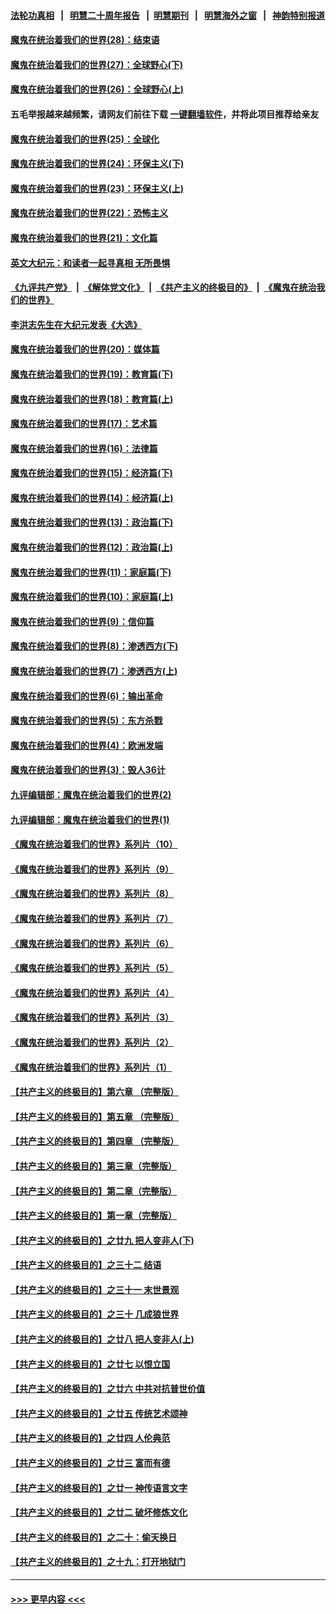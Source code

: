 #### [法轮功真相](https://github.com/gfw-breaker/truth/blob/master/README.md?t=0) &nbsp;&nbsp;|&nbsp;&nbsp; [明慧二十周年报告](https://github.com/gfw-breaker/mh-reports/blob/master/README.md?t=0) &nbsp;&nbsp;|&nbsp;&nbsp;[明慧期刊](https://github.com/gfw-breaker/mh-qikan) &nbsp;&nbsp;|&nbsp;&nbsp; [明慧海外之窗](https://github.com/gfw-breaker/mh-news/blob/master/README.md?t=0) &nbsp;&nbsp;|&nbsp;&nbsp; [神韵特别报道](https://github.com/gfw-breaker/mh-news/blob/master/shenyun.md?t=0)
#### [魔鬼在统治着我们的世界(28)：结束语](../pages/nsc422/n10936246.md?t=07030952) 
#### [魔鬼在统治着我们的世界(27)：全球野心(下)](../pages/nsc422/n10928319.md?t=07030952) 
#### [魔鬼在统治着我们的世界(26)：全球野心(上)](../pages/nsc422/n10900318.md?t=07030952) 
#### 五毛举报越来越频繁，请网友们前往下载 [一键翻墙软件](https://github.com/gfw-breaker/ssr-accounts)，并将此项目推荐给亲友
#### [魔鬼在统治着我们的世界(25)：全球化](../pages/nsc422/n10788205.md?t=07030952) 
#### [魔鬼在统治着我们的世界(24)：环保主义(下)](../pages/nsc422/n10695307.md?t=07030952) 
#### [魔鬼在统治着我们的世界(23)：环保主义(上)](../pages/nsc422/n10688613.md?t=07030952) 
#### [魔鬼在统治着我们的世界(22)：恐怖主义](../pages/nsc422/n10614727.md?t=07030952) 
#### [魔鬼在统治着我们的世界(21)：文化篇](../pages/nsc422/n10597706.md?t=07030952) 
#### [英文大纪元：和读者一起寻真相 无所畏惧](../pages/nsc422/n12542027.md?t=07030952) 
#### [《九评共产党》](https://github.com/begood0513/9ping.md/blob/master/README.md) &nbsp;|&nbsp; [《解体党文化》](../../../../jtdwh.md/blob/master/README.md)  &nbsp;|&nbsp; [《共产主义的终极目的》](../../../../gczydzjmd.md/blob/master/README.md) &nbsp;|&nbsp; [《魔鬼在统治我们的世界》](../../../../mgztzwmdsj.md/blob/master/README.md) 
#### [李洪志先生在大纪元发表《大选》](../pages/nsc422/n12534746.md?t=07030952) 
#### [魔鬼在统治着我们的世界(20)：媒体篇](../pages/nsc422/n10586579.md?t=07030952) 
#### [魔鬼在统治着我们的世界(19)：教育篇(下)](../pages/nsc422/n10564808.md?t=07030952) 
#### [魔鬼在统治着我们的世界(18)：教育篇(上)](../pages/nsc422/n10526970.md?t=07030952) 
#### [魔鬼在统治着我们的世界(17)：艺术篇](../pages/nsc422/n10499093.md?t=07030952) 
#### [魔鬼在统治着我们的世界(16)：法律篇](../pages/nsc422/n10485969.md?t=07030952) 
#### [魔鬼在统治着我们的世界(15)：经济篇(下)](../pages/nsc422/n10469975.md?t=07030952) 
#### [魔鬼在统治着我们的世界(14)：经济篇(上)](../pages/nsc422/n10457370.md?t=07030952) 
#### [魔鬼在统治着我们的世界(13)：政治篇(下)](../pages/nsc422/n10448270.md?t=07030952) 
#### [魔鬼在统治着我们的世界(12)：政治篇(上)](../pages/nsc422/n10444576.md?t=07030952) 
#### [魔鬼在统治着我们的世界(11)：家庭篇(下)](../pages/nsc422/n10440961.md?t=07030952) 
#### [魔鬼在统治着我们的世界(10)：家庭篇(上)](../pages/nsc422/n10435448.md?t=07030952) 
#### [魔鬼在统治着我们的世界(9)：信仰篇](../pages/nsc422/n10432159.md?t=07030952) 
#### [魔鬼在统治着我们的世界(8)：渗透西方(下)](../pages/nsc422/n10429603.md?t=07030952) 
#### [魔鬼在统治着我们的世界(7)：渗透西方(上)](../pages/nsc422/n10426013.md?t=07030952) 
#### [魔鬼在统治着我们的世界(6)：输出革命](../pages/nsc422/n10421536.md?t=07030952) 
#### [魔鬼在统治着我们的世界(5)：东方杀戮](../pages/nsc422/n10417707.md?t=07030952) 
#### [魔鬼在统治着我们的世界(4)：欧洲发端](../pages/nsc422/n10414890.md?t=07030952) 
#### [魔鬼在统治着我们的世界(3)：毁人36计](../pages/nsc422/n10411583.md?t=07030952) 
#### [九评编辑部：魔鬼在统治着我们的世界(2)](../pages/nsc422/n10410036.md?t=07030952) 
#### [九评编辑部：魔鬼在统治着我们的世界(1)](../pages/nsc422/n10406825.md?t=07030952) 
#### [《魔鬼在统治着我们的世界》系列片（10）](../pages/nsc422/n12292670.md?t=07030952) 
#### [《魔鬼在统治着我们的世界》系列片（9）](../pages/nsc422/n12290859.md?t=07030952) 
#### [《魔鬼在统治着我们的世界》系列片（8）](../pages/nsc422/n12287445.md?t=07030952) 
#### [《魔鬼在统治着我们的世界》系列片（7）](../pages/nsc422/n12283425.md?t=07030952) 
#### [《魔鬼在统治着我们的世界》系列片（6）](../pages/nsc422/n12282314.md?t=07030952) 
#### [《魔鬼在统治着我们的世界》系列片（5）](../pages/nsc422/n12281419.md?t=07030952) 
#### [《魔鬼在统治着我们的世界》系列片（4）](../pages/nsc422/n12274024.md?t=07030952) 
#### [《魔鬼在统治着我们的世界》系列片（3）](../pages/nsc422/n12271322.md?t=07030952) 
#### [《魔鬼在统治着我们的世界》系列片（2）](../pages/nsc422/n12269049.md?t=07030952) 
#### [《魔鬼在统治着我们的世界》系列片（1）](../pages/nsc422/n12267575.md?t=07030952) 
#### [【共产主义的终极目的】第六章 （完整版）](../pages/nsc422/n11428913.md?t=07030952) 
#### [【共产主义的终极目的】第五章 （完整版）](../pages/nsc422/n11428912.md?t=07030952) 
#### [【共产主义的终极目的】第四章 （完整版）](../pages/nsc422/n11428907.md?t=07030952) 
#### [【共产主义的终极目的】第三章（完整版）](../pages/nsc422/n11428848.md?t=07030952) 
#### [【共产主义的终极目的】第二章（完整版）](../pages/nsc422/n11428831.md?t=07030952) 
#### [【共产主义的终极目的】第一章（完整版）](../pages/nsc422/n11417651.md?t=07030952) 
#### [【共产主义的终极目的】之廿九 把人变非人(下)](../pages/nsc422/n11344140.md?t=07030952) 
#### [【共产主义的终极目的】之三十二 结语](../pages/nsc422/n11360535.md?t=07030952) 
#### [【共产主义的终极目的】之三十一 末世景观](../pages/nsc422/n11351129.md?t=07030952) 
#### [【共产主义的终极目的】之三十 几成狼世界](../pages/nsc422/n11348280.md?t=07030952) 
#### [【共产主义的终极目的】之廿八 把人变非人(上)](../pages/nsc422/n11340492.md?t=07030952) 
#### [【共产主义的终极目的】之廿七 以恨立国](../pages/nsc422/n11336944.md?t=07030952) 
#### [【共产主义的终极目的】之廿六 中共对抗普世价值](../pages/nsc422/n11324785.md?t=07030952) 
#### [【共产主义的终极目的】之廿五 传统艺术颂神](../pages/nsc422/n11296396.md?t=07030952) 
#### [【共产主义的终极目的】之廿四 人伦典范](../pages/nsc422/n11296397.md?t=07030952) 
#### [【共产主义的终极目的】之廿三 富而有德](../pages/nsc422/n11283598.md?t=07030952) 
#### [【共产主义的终极目的】之廿一 神传语言文字](../pages/nsc422/n11263265.md?t=07030952) 
#### [【共产主义的终极目的】之廿二 破坏修炼文化](../pages/nsc422/n11245728.md?t=07030952) 
#### [【共产主义的终极目的】之二十：偷天换日](../pages/nsc422/n11238846.md?t=07030952) 
#### [【共产主义的终极目的】之十九：打开地狱门](../pages/nsc422/n11206376.md?t=07030952) 

----
#### [ >>> 更早内容 <<< ](../indexes/nsc422-earlier.md)

